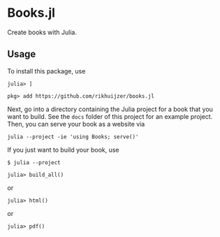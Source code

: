 # Books.jl

Create books with Julia.

## Usage

To install this package, use
```
julia> ]

pkg> add https://github.com/rikhuijzer/books.jl
```

Next, go into a directory containing the Julia project for a book that you want to build.
See the `docs` folder of this project for an example project.
Then, you can serve your book as a website via
```
julia --project -ie 'using Books; serve()'
```

If you just want to build your book, use
```
$ julia --project

julia> build_all()
```
or 
```
julia> html()
```
or
```
julia> pdf()
```
